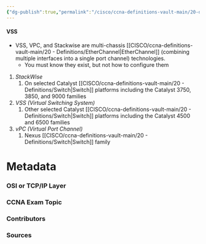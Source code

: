 ```yaml
---
{"dg-publish":true,"permalink":"/cisco/ccna-definitions-vault-main/20-definitions/vss/","tags":["defs_ccna"]}
---
```


#### VSS
- VSS, VPC, and Stackwise are multi-chassis [[CISCO/ccna-definitions-vault-main/20 - Definitions/EtherChannel\|EtherChannel]] (combining multiple interfaces into a single port channel) technologies.
	- You must know they exist, but not how to configure them
1.  *StackWise*
	1.  On selected Catalyst [[CISCO/ccna-definitions-vault-main/20 - Definitions/Switch\|Switch]] platforms including the Catalyst 3750, 3850, and 9000 families
2.  *VSS (Virtual Switching System)*
	1.  Other selected Catalyst [[CISCO/ccna-definitions-vault-main/20 - Definitions/Switch\|Switch]] platforms including the Catalyst 4500 and 6500 families
3.  *vPC (Virtual Port Channel)*
	1.  Nexus [[CISCO/ccna-definitions-vault-main/20 - Definitions/Switch\|Switch]] family

# Metadata
### OSI or TCP/IP Layer

### CCNA Exam Topic

### Contributors

### Sources
